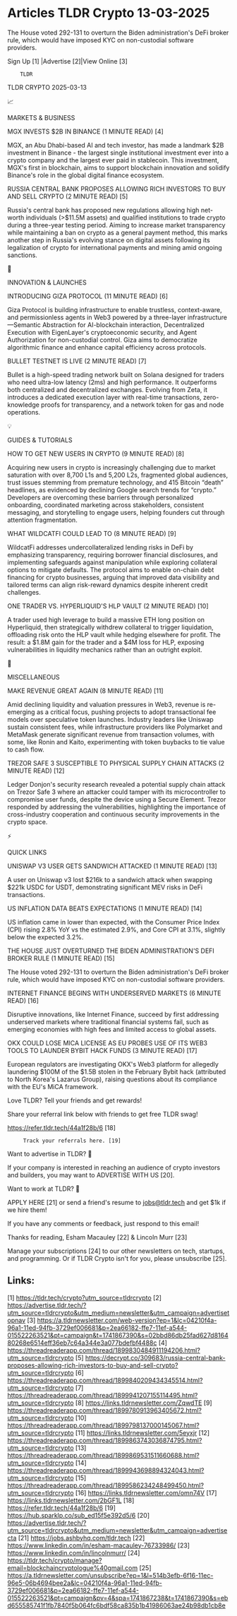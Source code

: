 # Articles TLDR Crypto 13-03-2025

The House voted 292-131 to overturn the Biden administration's DeFi
broker rule, which would have imposed KYC on non-custodial software
providers. ‌ ‌ ‌ ‌ ‌ ‌ ‌ ‌ ‌ ‌ ‌ ‌ ‌ ‌ ‌ ‌ ‌ ‌ ‌ ‌ ‌ ‌ ‌ ‌ ‌ ‌  ‌ ‌ ‌ ‌ ‌ ‌ ‌ ‌ ‌ ‌ ‌ ‌ ‌ ‌ ‌ ‌ ‌ ‌ ‌ ‌ ‌ ‌ ‌ ‌ ‌ ‌ 


 Sign Up [1] |Advertise [2]|View Online [3] 

		TLDR 

TLDR CRYPTO 2025-03-13

📈 

MARKETS & BUSINESS

 MGX INVESTS $2B IN BINANCE (1 MINUTE READ) [4] 

 MGX, an Abu Dhabi-based AI and tech investor, has made a landmark $2B
investment in Binance - the largest single institutional investment
ever into a crypto company and the largest ever paid in stablecoin.
This investment, MGX's first in blockchain, aims to support blockchain
innovation and solidify Binance's role in the global digital finance
ecosystem. 

 RUSSIA CENTRAL BANK PROPOSES ALLOWING RICH INVESTORS TO BUY AND SELL
CRYPTO (2 MINUTE READ) [5] 

 Russia's central bank has proposed new regulations allowing high
net-worth individuals (>$11.5M assets) and qualified institutions to
trade crypto during a three-year testing period. Aiming to increase
market transparency while maintaining a ban on crypto as a general
payment method, this marks another step in Russia's evolving stance on
digital assets following its legalization of crypto for international
payments and mining amid ongoing sanctions. 

🚀 

INNOVATION & LAUNCHES

 INTRODUCING GIZA PROTOCOL (11 MINUTE READ) [6] 

 Giza Protocol is building infrastructure to enable trustless,
context-aware, and permissionless agents in Web3 powered by a
three-layer infrastructure—Semantic Abstraction for AI-blockchain
interaction, Decentralized Execution with EigenLayer's cryptoeconomic
security, and Agent Authorization for non-custodial control. Giza aims
to democratize algorithmic finance and enhance capital efficiency
across protocols. 

 BULLET TESTNET IS LIVE (2 MINUTE READ) [7] 

 Bullet is a high-speed trading network built on Solana designed for
traders who need ultra-low latency (2ms) and high performance. It
outperforms both centralized and decentralized exchanges. Evolving
from Zeta, it introduces a dedicated execution layer with real-time
transactions, zero-knowledge proofs for transparency, and a network
token for gas and node operations. 

💡 

GUIDES & TUTORIALS

 HOW TO GET NEW USERS IN CRYPTO (9 MINUTE READ) [8] 

 Acquiring new users in crypto is increasingly challenging due to
market saturation with over 8,700 L1s and 5,200 L2s, fragmented global
audiences, trust issues stemming from premature technology, and 415
Bitcoin “death” headlines, as evidenced by declining Google search
trends for “crypto.” Developers are overcoming these barriers
through personalized onboarding, coordinated marketing across
stakeholders, consistent messaging, and storytelling to engage users,
helping founders cut through attention fragmentation. 

 WHAT WILDCATFI COULD LEAD TO (8 MINUTE READ) [9] 

 WildcatFi addresses undercollateralized lending risks in DeFi by
emphasizing transparency, requiring borrower financial disclosures,
and implementing safeguards against manipulation while exploring
collateral options to mitigate defaults. The protocol aims to enable
on-chain debt financing for crypto businesses, arguing that improved
data visibility and tailored terms can align risk-reward dynamics
despite inherent credit challenges. 

 ONE TRADER VS. HYPERLIQUID'S HLP VAULT (2 MINUTE READ) [10] 

 A trader used high leverage to build a massive ETH long position on
Hyperliquid, then strategically withdrew collateral to trigger
liquidation, offloading risk onto the HLP vault while hedging
elsewhere for profit. The result: a $1.8M gain for the trader and a
$4M loss for HLP, exposing vulnerabilities in liquidity mechanics
rather than an outright exploit. 

🦄 

MISCELLANEOUS

 MAKE REVENUE GREAT AGAIN (8 MINUTE READ) [11] 

 Amid declining liquidity and valuation pressures in Web3, revenue is
re-emerging as a critical focus, pushing projects to adopt
transactional fee models over speculative token launches. Industry
leaders like Uniswap sustain consistent fees, while infrastructure
providers like Polymarket and MetaMask generate significant revenue
from transaction volumes, with some, like Ronin and Kaito,
experimenting with token buybacks to tie value to cash flow. 

 TREZOR SAFE 3 SUSCEPTIBLE TO PHYSICAL SUPPLY CHAIN ATTACKS (2 MINUTE
READ) [12] 

 Ledger Donjon's security research revealed a potential supply chain
attack on Trezor Safe 3 where an attacker could tamper with its
microcontroller to compromise user funds, despite the device using a
Secure Element. Trezor responded by addressing the vulnerabilities,
highlighting the importance of cross-industry cooperation and
continuous security improvements in the crypto space. 

⚡ 

QUICK LINKS

 UNISWAP V3 USER GETS SANDWICH ATTACKED (1 MINUTE READ) [13] 

 A user on Uniswap v3 lost $216k to a sandwich attack when swapping
$221k USDC for USDT, demonstrating significant MEV risks in DeFi
transactions. 

 US INFLATION DATA BEATS EXPECTATIONS (1 MINUTE READ) [14] 

 US inflation came in lower than expected, with the Consumer Price
Index (CPI) rising 2.8% YoY vs the estimated 2.9%, and Core CPI at
3.1%, slightly below the expected 3.2%. 

 THE HOUSE JUST OVERTURNED THE BIDEN ADMINISTRATION'S DEFI BROKER RULE
(1 MINUTE READ) [15] 

 The House voted 292-131 to overturn the Biden administration's DeFi
broker rule, which would have imposed KYC on non-custodial software
providers. 

 INTERNET FINANCE BEGINS WITH UNDERSERVED MARKETS (6 MINUTE READ) [16]


 Disruptive innovations, like Internet Finance, succeed by first
addressing underserved markets where traditional financial systems
fail, such as emerging economies with high fees and limited access to
global assets. 

 OKX COULD LOSE MICA LICENSE AS EU PROBES USE OF ITS WEB3 TOOLS TO
LAUNDER BYBIT HACK FUNDS (3 MINUTE READ) [17] 

 European regulators are investigating OKX's Web3 platform for
allegedly laundering $100M of the $1.5B stolen in the February Bybit
hack (attributed to North Korea's Lazarus Group), raising questions
about its compliance with the EU's MiCA framework. 

Love TLDR? Tell your friends and get rewards!

 Share your referral link below with friends to get free TLDR swag! 

 https://refer.tldr.tech/44a1f28b/6 [18] 

		 Track your referrals here. [19] 

Want to advertise in TLDR? 📰

 If your company is interested in reaching an audience of crypto
investors and builders, you may want to ADVERTISE WITH US [20]. 

Want to work at TLDR? 💼

 APPLY HERE [21] or send a friend's resume to jobs@tldr.tech and get
$1k if we hire them! 

 If you have any comments or feedback, just respond to this email! 

Thanks for reading, 
Esham Macauley [22] & Lincoln Murr [23] 

 Manage your subscriptions [24] to our other newsletters on tech,
startups, and programming. Or if TLDR Crypto isn't for you, please
unsubscribe [25]. 

 

Links:
------
[1] https://tldr.tech/crypto?utm_source=tldrcrypto
[2] https://advertise.tldr.tech/?utm_source=tldrcrypto&utm_medium=newsletter&utm_campaign=advertisetopnav
[3] https://a.tldrnewsletter.com/web-version?ep=1&lc=04210f4a-96a1-11ed-94fb-3729ef006681&p=2ea66182-ffe7-11ef-a544-015522263521&pt=campaign&t=1741867390&s=02bbd86db25fad627d816480268e6514eff36eb7c64a344e3a077bdefbf4488c
[4] https://threadreaderapp.com/thread/1899830484911194206.html?utm_source=tldrcrypto
[5] https://decrypt.co/309683/russia-central-bank-proposes-allowing-rich-investors-to-buy-and-sell-crypto?utm_source=tldrcrypto
[6] https://threadreaderapp.com/thread/1899840209434345514.html?utm_source=tldrcrypto
[7] https://threadreaderapp.com/thread/1899941207155114495.html?utm_source=tldrcrypto
[8] https://links.tldrnewsletter.com/ZqwdTE
[9] https://threadreaderapp.com/thread/1899780913963405672.html?utm_source=tldrcrypto
[10] https://threadreaderapp.com/thread/1899798137000145067.html?utm_source=tldrcrypto
[11] https://links.tldrnewsletter.com/5eyxjr
[12] https://threadreaderapp.com/thread/1899863743036874795.html?utm_source=tldrcrypto
[13] https://threadreaderapp.com/thread/1899869531511660688.html?utm_source=tldrcrypto
[14] https://threadreaderapp.com/thread/1899943698894324043.html?utm_source=tldrcrypto
[15] https://threadreaderapp.com/thread/1899586234248499450.html?utm_source=tldrcrypto
[16] https://links.tldrnewsletter.com/omn74V
[17] https://links.tldrnewsletter.com/2bGF1L
[18] https://refer.tldr.tech/44a1f28b/6
[19] https://hub.sparklp.co/sub_ed15f5e392d5/6
[20] https://advertise.tldr.tech/?utm_source=tldrcrypto&utm_medium=newsletter&utm_campaign=advertisecta
[21] https://jobs.ashbyhq.com/tldr.tech
[22] https://www.linkedin.com/in/esham-macauley-76733986/
[23] https://www.linkedin.com/in/lincolnmurr/
[24] https://tldr.tech/crypto/manage?email=blockchaincryptologue%40gmail.com
[25] https://a.tldrnewsletter.com/unsubscribe?ep=1&l=514b3efb-6f16-11ec-96e5-06b4694bee2a&lc=04210f4a-96a1-11ed-94fb-3729ef006681&p=2ea66182-ffe7-11ef-a544-015522263521&pt=campaign&pv=4&spa=1741867238&t=1741867390&s=ebd655585741f1fb7840f5b064fc6bdf58ca835b1b41986063ae24b98db1cb8e